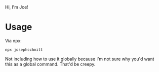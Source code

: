 Hi, I'm Joe!

# Usage
Via npx:
```
npx josephschmitt
```

Not including how to use it globally because I'm not sure why you'd want this as a global command. That'd be creepy.
